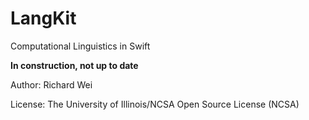 # LangKit

Computational Linguistics in Swift

**In construction, not up to date**

Author: Richard Wei

License: The University of Illinois/NCSA Open Source License (NCSA)
